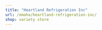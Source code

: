 ```yaml
---
title: "Heartland Refrigeration Inc"
url: /omaha/heartland-refrigeration-inc/
shop: variety store
---
```

